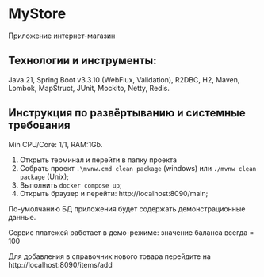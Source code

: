 # MyStore
Приложение интернет-магазин

## Технологии и инструменты:
Java 21, Spring Boot v3.3.10 (WebFlux, Validation), R2DBC, H2, Maven, Lombok, MapStruct, JUnit, Mockito, Netty, Redis.

## Инструкция по развёртыванию и системные требования
Min CPU/Core: 1/1, RAM:1Gb.

1. Открыть терминал и перейти в папку проекта 
2. Собрать проект ```.\mvnw.cmd clean package``` (windows) или ```./mvnw clean package``` (Unix);
3. Выполнить ```docker compose up```;
4. Открыть браузер и перейти: http://localhost:8090/main;

По-умолчанию БД приложения будет содержать демонстрационные данные.

Сервис платежей работает в демо-режиме: значение баланса всегда = 100

Для добавления в справочник нового товара перейдите на http://localhost:8090/items/add
